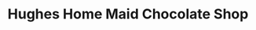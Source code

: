 ---
title: "Hughes Home Maid Chocolate Shop"
url: /oshkosh/hughes-home-maid-chocolate-shop/
shop: Schokolade
---